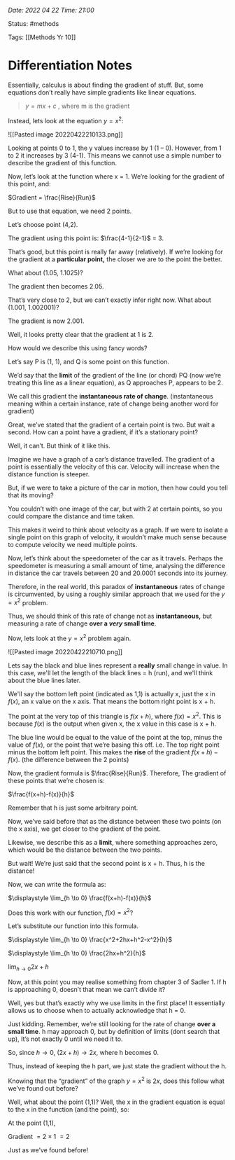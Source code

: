 
*Date: 2022 04 22 Time: 21:00*

Status: #methods

Tags: [[Methods Yr 10]]

# Differentiation Notes

Essentially, calculus is about finding the gradient of stuff. But, some equations don’t really have simple gradients like linear equations.

> $y=mx +c$ , where m is the gradient

Instead, lets look at the equation $y = x^2$:

![[Pasted image 20220422210133.png]]

Looking at points 0 to 1, the y values increase by 1 (1 – 0). However, from 1 to 2 it increases by 3 (4-1). This means we cannot use a simple number to describe the gradient of this function.

Now, let’s look at the function where x = 1. We’re looking for the gradient of this point, and:

$Gradient = \frac{Rise}{Run}$

But to use that equation, we need 2 points.

Let’s choose point (4,2).

The gradient using this point is: $\frac{4-1}{2-1}$ = 3.

That’s good, but this point is really far away (relatively). If we’re looking for the gradient at a **particular point,** the closer we are to the point the better.

What about (1.05, 1.1025)?

The gradient then becomes 2.05.

That’s very close to 2, but we can’t exactly infer right now. What about (1.001, 1.002001)?

The gradient is now 2.001.

Well, it looks pretty clear that the gradient at 1 is 2.

How would we describe this using fancy words?

Let’s say P is (1, 1), and Q is some point on this function.

We’d say that the **limit** of the gradient of the line (or chord) PQ (now we’re treating this line as a linear equation), as Q approaches P, appears to be 2.

We call this gradient the **instantaneous rate of change**. (instantaneous meaning within a certain instance, rate of change being another word for gradient)

Great, we’ve stated that the gradient of a certain point is two. But wait a second. How can a point have a gradient, if it’s a stationary point?

Well, it can’t. But think of it like this.

Imagine we have a graph of a car’s distance travelled. The gradient of a point is essentially the velocity of this car. Velocity will increase when the distance function is steeper.

But, if we were to take a picture of the car in motion, then how could you tell that its moving?

You couldn’t with one image of the car, but with 2 at certain points, so you could compare the distance and time taken.

This makes it weird to think about velocity as a graph. If we were to isolate a single point on this graph of velocity, it wouldn’t make much sense because to compute velocity we need multiple points.

Now, let’s think about the speedometer of the car as it travels. Perhaps the speedometer is measuring a small amount of time, analysing the difference in distance the car travels between 20 and 20.0001 seconds into its journey.

Therefore, in the real world, this paradox of **instantaneous** rates of change is circumvented, by using a roughly similar approach that we used for the $y=x^2$ problem.

Thus, we should think of this rate of change not as **instantaneous,** but measuring a rate of change **over a _very_ small time**.

Now, lets look at the $y=x^2$ problem again.

![[Pasted image 20220422210710.png]]

Lets say the black and blue lines represent a **really** small change in value. In this case, we'll let the length of the black lines = h (run), and we'll think about the blue lines later.

We'll say the bottom left point (indicated as 1,1) is actually x, just the x in $f(x)$, an x value on the x axis. That means the bottom right point is x + h.

The point at the very top of this triangle is $f(x+h)$, where $f(x)=x^2$. This is because $f(x)$ is the output when given x, the x value in this case is x + h.

The blue line would be equal to the value of the point at the top, minus the value of $f(x)$, or the point that we’re basing this off. i.e. The top right point minus the bottom left point. This makes the **rise** of the gradient $f(x+h) - f(x)$. (the difference between the 2 points)

Now, the gradient formula is $\frac{Rise}{Run}$. Therefore, The gradient of these points that we’re chosen is:

$\frac{f(x+h)-f(x)}{h}$

Remember that h is just some arbitrary point.

Now, we’ve said before that as the distance between these two points (on the x axis), we get closer to the gradient of the point.

Likewise, we describe this as a **limit**, where something approaches zero, which would be the distance between the two points.

But wait! We’re just said that the second point is x + h. Thus, h is the distance!

Now, we can write the formula as:

$\displaystyle \lim_{h \to 0} \frac{f(x+h)-f(x)}{h}$

Does this work with our function, $f(x)=x^2$?

Let’s substitute our function into this formula.

$\displaystyle \lim_{h \to 0} \frac{x^2+2hx+h^2-x^2}{h}$

$\displaystyle \lim_{h \to 0} \frac{2hx+h^2}{h}$

$\displaystyle \lim_{h \to 0} 2x+h$

Now, at this point you may realise something from chapter 3 of Sadler 1. If h is approaching 0, doesn’t that mean we can’t divide it?

Well, yes but that’s exactly why we use limits in the first place! It essentially allows us to choose when to actually acknowledge that h = 0.

Just kidding. Remember, we’re still looking for the rate of change **over a small time**. h may approach 0, but by definition of limits (dont search that up), It’s not exactly 0 until we need it to.

So, since $h \to 0$, $(2x+h) \to 2x$, where h becomes 0.

Thus, instead of keeping the h part, we just state the gradient without the h.

Knowing that the “gradient” of the graph $y=x^2$ is $2x$, does this follow what we’ve found out before?

Well, what about the point (1,1)? Well, the x in the gradient equation is equal to the x in the function (and the point), so:

At the point (1,1),

Gradient $= 2 \times 1$
				  $= 2$

Just as we’ve found before!